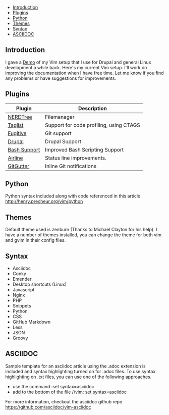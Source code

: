 
<!-- vim-markdown-toc GFM -->
* [Introduction](#introduction)
* [Plugins](#plugins)
* [Python](#python)
* [Themes](#themes)
* [Syntax](#syntax)
* [ASCIIDOC](#asciidoc)

<!-- vim-markdown-toc -->


Introduction
------------
I gave a [Demo](http://bit.ly/drupal-development-with-vim) of my Vim setup that I use for Drupal and general Linux development a while back. Here's my current Vim setup. I'll work on improving the documentation when I have free time. Let me know if you find any problems or have suggestions for improvements. 

## Plugins 

| Plugin   | Description|
|-------------|------------------------------------------------------------------------------------------------|
| [NERDTree](http://www.vim.org/scripts/script.php?script_id=1658)| Filemanager                                |
| [Taglist](http://www.vim.org/scripts/script.php?script_id=273)  | Support for code profiling, using CTAGS    |
| [Fugitive](http://www.vim.org/scripts/script.php?script_id=2975)| Git support                                |
| [Drupal](http://drupal.org/node/1389006)                        | Drupal Support                             |
| [Bash Support](http://www.vim.org/scripts/script.php?script_id=365)| Improved Bash Scripting  Support        |
| [Airline](http://www.vim.org/scripts/script.php?script_id=4661)| Status line improvements.                   |
| [GitGutter](https://github.com/jisaacks/GitGutter)| Inline Git notifications                   |


## Python 
Python syntax included along with code referenced in this article  http://henry.precheur.org/vim/python

## Themes
Default theme used is zenburn (Thanks to Michael Clayton for his help). I have a number of themes installed, you can change the theme for both vim and gvim in their config files.

## Syntax
* Asciidoc
* Conky
* Emender
* Desktop shortcuts (Linux)
* Javascript
* Nginx
* PHP
* Snippets
* Python
* CSS
* GitHub Markdown
* Less
* JSON
* Groovy

## ASCIIDOC
Sample template for an asciidoc article using the .adoc extension is included and syntax highlighting turned on for .adoc files. To use syntax highlighting on .txt files, you can use one of the following approaches.

* use the command :set syntax=asciidoc
* add to the bottom of the file  //vim: set syntax=asciidoc

For more information, checkout the asciidoc github repo https://github.com/asciidoc/vim-asciidoc
